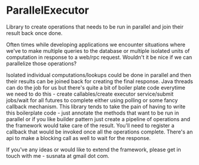 ParallelExecutor
================

Library to create operations that needs to be run in parallel and join their result back once done.

Often times while developing applications we encounter situations where we've to make multiple queries to the database or multiple isolated units of computation in response to a web/rpc request. Wouldn't it be nice if we can parallelize those operations?

Isolated individual computations/lookups could be done in parallel and then their results can be joined back for creating the final response. Java threads can do the job for us but there's quite a bit of boiler plate code everytime we need to do this - create callables/create executor service/submit jobs/wait for all futures to complete either using polling or some fancy callback mechanism. This library tends to take the pain of having to write this boilerplate code - 
just annotate the methods that want to be run in parallel or if you like builder pattern just create a pipeline of operations and the framework would take care of the result. You'll need to register a callback that would be invoked once all the operations complete. There's an api to make a blocking call as well to wait for the response.

If you've any ideas or would like to extend the framework, please get in touch with me - susnata at gmail dot com.

